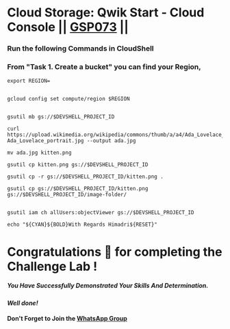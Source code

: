  # Cloud Storage: Qwik Start - Cloud Console || [GSP073](https://www.cloudskillsboost.google/course_templates/637/labs/464350) ||
 
### Run the following Commands in CloudShell
### From "Task 1. Create a bucket" you can find your Region,

```
export REGION=
```
```

gcloud config set compute/region $REGION


gsutil mb gs://$DEVSHELL_PROJECT_ID

curl https://upload.wikimedia.org/wikipedia/commons/thumb/a/a4/Ada_Lovelace_portrait.jpg/800px-Ada_Lovelace_portrait.jpg --output ada.jpg

mv ada.jpg kitten.png

gsutil cp kitten.png gs://$DEVSHELL_PROJECT_ID

gsutil cp -r gs://$DEVSHELL_PROJECT_ID/kitten.png .

gsutil cp gs://$DEVSHELL_PROJECT_ID/kitten.png gs://$DEVSHELL_PROJECT_ID/image-folder/


gsutil iam ch allUsers:objectViewer gs://$DEVSHELL_PROJECT_ID

echo "${CYAN}${BOLD}With Regards Himadri${RESET}"
```


# Congratulations 🎉 for completing the Challenge Lab !

##### *You Have Successfully Demonstrated Your Skills And Determination.*

#### *Well done!*

#### Don't Forget to Join the [WhatsApp Group](https://chat.whatsapp.com/CcX9gXycV1lKmOjnZQCk7g) 
